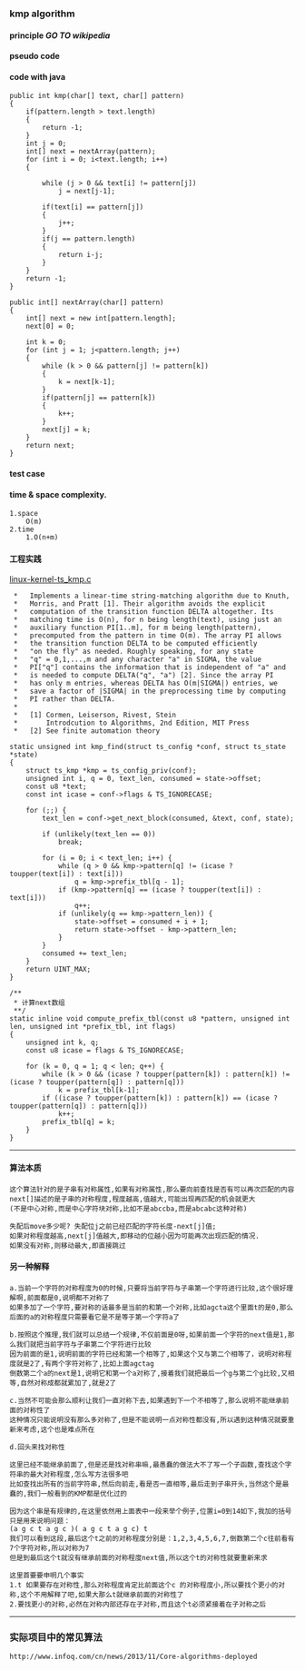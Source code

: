 ### kmp algorithm

#### principle ***GO TO wikipedia***

#### pseudo code

#### code with java

    public int kmp(char[] text, char[] pattern)
    {
        if(pattern.length > text.length)
        {
            return -1;
        }
        int j = 0;
        int[] next = nextArray(pattern);
        for (int i = 0; i<text.length; i++)
        {

            while (j > 0 && text[i] != pattern[j])
                j = next[j-1];

            if(text[i] == pattern[j])
            {
                j++;
            }
            if(j == pattern.length)
            {
                return i-j;
            }
        }
        return -1;
    }

    public int[] nextArray(char[] pattern)
    {
        int[] next = new int[pattern.length];
        next[0] = 0;

        int k = 0;
        for (int j = 1; j<pattern.length; j++)
        {
            while (k > 0 && pattern[j] != pattern[k])
            {
                k = next[k-1];
            }
            if(pattern[j] == pattern[k])
            {
                k++;
            }
            next[j] = k;
        }
        return next;
    }

#### test case

#### time & space complexity.

    1.space
        O(m)
    2.time
        1.O(n+m)

#### 工程实践

   [linux-kernel-ts_kmp.c](https://github.com/torvalds/linux/blob/b3a3a9c441e2c8f6b6760de9331023a7906a4ac6/lib/ts_kmp.c)

     *   Implements a linear-time string-matching algorithm due to Knuth,
     *   Morris, and Pratt [1]. Their algorithm avoids the explicit
     *   computation of the transition function DELTA altogether. Its
     *   matching time is O(n), for n being length(text), using just an
     *   auxiliary function PI[1..m], for m being length(pattern),
     *   precomputed from the pattern in time O(m). The array PI allows
     *   the transition function DELTA to be computed efficiently
     *   "on the fly" as needed. Roughly speaking, for any state
     *   "q" = 0,1,...,m and any character "a" in SIGMA, the value
     *   PI["q"] contains the information that is independent of "a" and
     *   is needed to compute DELTA("q", "a") [2]. Since the array PI
     *   has only m entries, whereas DELTA has O(m|SIGMA|) entries, we
     *   save a factor of |SIGMA| in the preprocessing time by computing
     *   PI rather than DELTA.
     *
     *   [1] Cormen, Leiserson, Rivest, Stein
     *       Introdcution to Algorithms, 2nd Edition, MIT Press
     *   [2] See finite automation theory
     
    static unsigned int kmp_find(struct ts_config *conf, struct ts_state *state)
    {
        struct ts_kmp *kmp = ts_config_priv(conf);
        unsigned int i, q = 0, text_len, consumed = state->offset;
        const u8 *text;
        const int icase = conf->flags & TS_IGNORECASE;
    
        for (;;) {
            text_len = conf->get_next_block(consumed, &text, conf, state);
    
            if (unlikely(text_len == 0))
                break;
    
            for (i = 0; i < text_len; i++) {
                while (q > 0 && kmp->pattern[q] != (icase ? toupper(text[i]) : text[i]))
                    q = kmp->prefix_tbl[q - 1];
                if (kmp->pattern[q] == (icase ? toupper(text[i]) : text[i]))
                    q++;
                if (unlikely(q == kmp->pattern_len)) {
                    state->offset = consumed + i + 1;
                    return state->offset - kmp->pattern_len;
                }
            }
            consumed += text_len;
        }
        return UINT_MAX;
    }
    
    /**
     * 计算next数组
     **/
    static inline void compute_prefix_tbl(const u8 *pattern, unsigned int len, unsigned int *prefix_tbl, int flags)
    {
        unsigned int k, q;
        const u8 icase = flags & TS_IGNORECASE;
    
        for (k = 0, q = 1; q < len; q++) {
            while (k > 0 && (icase ? toupper(pattern[k]) : pattern[k]) != (icase ? toupper(pattern[q]) : pattern[q]))
                k = prefix_tbl[k-1];
            if ((icase ? toupper(pattern[k]) : pattern[k]) == (icase ? toupper(pattern[q]) : pattern[q]))
                k++;
            prefix_tbl[q] = k;
        }
    }

---

#### 算法本质

    这个算法针对的是子串有对称属性,如果有对称属性,那么要向前查找是否有可以再次匹配的内容
    next[]描述的是子串的对称程度,程度越高,值越大,可能出现再匹配的机会就更大
    (不是中心对称,而是中心字符块对称,比如不是abccba,而是abcabc这种对称)
    
    失配后move多少呢? 失配位j之前已经匹配的字符长度-next[j]值; 
    如果对称程度越高,next[j]值越大,即移动的位越小因为可能再次出现匹配的情况.
    如果没有对称,则移动最大,即直接跳过
    
#### 另一种解释

    a.当前一个字符的对称程度为0的时候,只要将当前字符与子串第一个字符进行比较,这个很好理解啊,前面都是0,说明都不对称了
    如果多加了一个字符,要对称的话最多是当前的和第一个对称,比如agcta这个里面t的是0,那么后面的a的对称程度只需要看它是不是等于第一个字符a了

    b.按照这个推理,我们就可以总结一个规律,不仅前面是0呀,如果前面一个字符的next值是1,那么我们就把当前字符与子串第二个字符进行比较
    因为前面的是1,说明前面的字符已经和第一个相等了,如果这个又与第二个相等了，说明对称程度就是2了,有两个字符对称了,比如上面agctag
    倒数第二个a的next是1,说明它和第一个a对称了,接着我们就把最后一个g与第二个g比较,又相等,自然对称成都就累加了,就是2了

    c.当然不可能会那么顺利让我们一直对称下去,如果遇到下一个不相等了,那么说明不能继承前面的对称性了
    这种情况只能说明没有那么多对称了,但是不能说明一点对称性都没有,所以遇到这种情况就要重新来考虑,这个也是难点所在

    d.回头来找对称性

    这里已经不能继承前面了,但是还是找对称串嘛,最愚蠢的做法大不了写一个子函数,查找这个字符串的最大对称程度,怎么写方法很多吧
    比如查找出所有的当前字符串,然后向前走,看是否一直相等,最后走到子串开头,当然这个是最蠢的,我们一般看到的KMP都是优化过的

    因为这个串是有规律的,在这里依然用上面表中一段来举个例子,位置i=0到14如下,我加的括号只是用来说明问题：
    (a g c t a g c )( a g c t a g c) t
    我们可以看到这段,最后这个t之前的对称程度分别是：1,2,3,4,5,6,7,倒数第二个c往前看有7个字符对称,所以对称为7
    但是到最后这个t就没有继承前面的对称程度next值,所以这个t的对称性就要重新来求

    这里首要要申明几个事实
    1.t 如果要存在对称性,那么对称程度肯定比前面这个c 的对称程度小,所以要找个更小的对称,这个不用解释了吧,如果大那么t就继承前面的对称性了
    2.要找更小的对称,必然在对称内部还存在子对称,而且这个t必须紧接着在子对称之后

---

### 实际项目中的常见算法

    http://www.infoq.com/cn/news/2013/11/Core-algorithms-deployed


